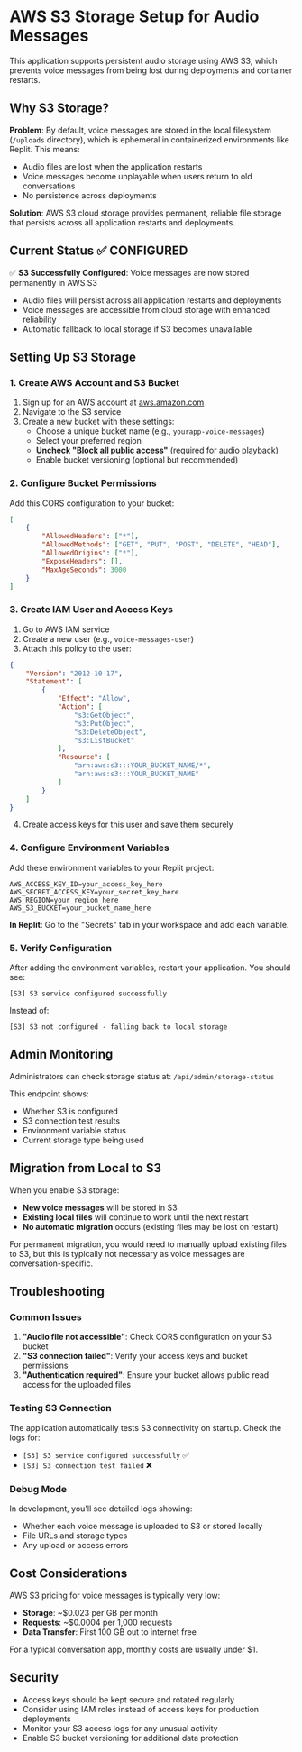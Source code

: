 # AWS S3 Storage Setup for Audio Messages

This application supports persistent audio storage using AWS S3, which prevents voice messages from being lost during deployments and container restarts.

## Why S3 Storage?

**Problem**: By default, voice messages are stored in the local filesystem (`/uploads` directory), which is ephemeral in containerized environments like Replit. This means:
- Audio files are lost when the application restarts
- Voice messages become unplayable when users return to old conversations
- No persistence across deployments

**Solution**: AWS S3 cloud storage provides permanent, reliable file storage that persists across all application restarts and deployments.

## Current Status ✅ CONFIGURED

✅ **S3 Successfully Configured**: Voice messages are now stored permanently in AWS S3
- Audio files will persist across all application restarts and deployments
- Voice messages are accessible from cloud storage with enhanced reliability
- Automatic fallback to local storage if S3 becomes unavailable

## Setting Up S3 Storage

### 1. Create AWS Account and S3 Bucket

1. Sign up for an AWS account at [aws.amazon.com](https://aws.amazon.com)
2. Navigate to the S3 service
3. Create a new bucket with these settings:
   - Choose a unique bucket name (e.g., `yourapp-voice-messages`)
   - Select your preferred region
   - **Uncheck "Block all public access"** (required for audio playback)
   - Enable bucket versioning (optional but recommended)

### 2. Configure Bucket Permissions

Add this CORS configuration to your bucket:

```json
[
    {
        "AllowedHeaders": ["*"],
        "AllowedMethods": ["GET", "PUT", "POST", "DELETE", "HEAD"],
        "AllowedOrigins": ["*"],
        "ExposeHeaders": [],
        "MaxAgeSeconds": 3000
    }
]
```

### 3. Create IAM User and Access Keys

1. Go to AWS IAM service
2. Create a new user (e.g., `voice-messages-user`)
3. Attach this policy to the user:

```json
{
    "Version": "2012-10-17",
    "Statement": [
        {
            "Effect": "Allow",
            "Action": [
                "s3:GetObject",
                "s3:PutObject",
                "s3:DeleteObject",
                "s3:ListBucket"
            ],
            "Resource": [
                "arn:aws:s3:::YOUR_BUCKET_NAME/*",
                "arn:aws:s3:::YOUR_BUCKET_NAME"
            ]
        }
    ]
}
```

4. Create access keys for this user and save them securely

### 4. Configure Environment Variables

Add these environment variables to your Replit project:

```
AWS_ACCESS_KEY_ID=your_access_key_here
AWS_SECRET_ACCESS_KEY=your_secret_key_here
AWS_REGION=your_region_here
AWS_S3_BUCKET=your_bucket_name_here
```

**In Replit**: Go to the "Secrets" tab in your workspace and add each variable.

### 5. Verify Configuration

After adding the environment variables, restart your application. You should see:

```
[S3] S3 service configured successfully
```

Instead of:

```
[S3] S3 not configured - falling back to local storage
```

## Admin Monitoring

Administrators can check storage status at: `/api/admin/storage-status`

This endpoint shows:
- Whether S3 is configured
- S3 connection test results
- Environment variable status
- Current storage type being used

## Migration from Local to S3

When you enable S3 storage:
- **New voice messages** will be stored in S3
- **Existing local files** will continue to work until the next restart
- **No automatic migration** occurs (existing files may be lost on restart)

For permanent migration, you would need to manually upload existing files to S3, but this is typically not necessary as voice messages are conversation-specific.

## Troubleshooting

### Common Issues

1. **"Audio file not accessible"**: Check CORS configuration on your S3 bucket
2. **"S3 connection failed"**: Verify your access keys and bucket permissions
3. **"Authentication required"**: Ensure your bucket allows public read access for the uploaded files

### Testing S3 Connection

The application automatically tests S3 connectivity on startup. Check the logs for:
- `[S3] S3 service configured successfully` ✅
- `[S3] S3 connection test failed` ❌

### Debug Mode

In development, you'll see detailed logs showing:
- Whether each voice message is uploaded to S3 or stored locally
- File URLs and storage types
- Any upload or access errors

## Cost Considerations

AWS S3 pricing for voice messages is typically very low:
- **Storage**: ~$0.023 per GB per month
- **Requests**: ~$0.0004 per 1,000 requests
- **Data Transfer**: First 100 GB out to internet free

For a typical conversation app, monthly costs are usually under $1.

## Security

- Access keys should be kept secure and rotated regularly
- Consider using IAM roles instead of access keys for production deployments
- Monitor your S3 access logs for any unusual activity
- Enable S3 bucket versioning for additional data protection